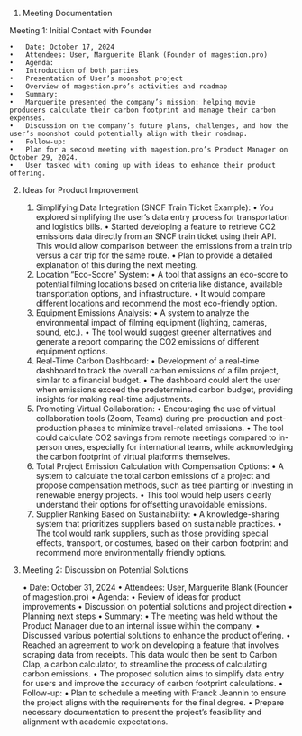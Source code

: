 1. Meeting Documentation

Meeting 1: Initial Contact with Founder

	•	Date: October 17, 2024
	•	Attendees: User, Marguerite Blank (Founder of magestion.pro)
	•	Agenda:
	•	Introduction of both parties
	•	Presentation of User’s moonshot project
	•	Overview of magestion.pro’s activities and roadmap
	•	Summary:
	•	Marguerite presented the company’s mission: helping movie producers calculate their carbon footprint and manage their carbon expenses.
	•	Discussion on the company’s future plans, challenges, and how the user’s moonshot could potentially align with their roadmap.
	•	Follow-up:
	•	Plan for a second meeting with magestion.pro’s Product Manager on October 29, 2024.
	•	User tasked with coming up with ideas to enhance their product offering.

2. Ideas for Product Improvement

	1.	Simplifying Data Integration (SNCF Train Ticket Example):
	•	You explored simplifying the user’s data entry process for transportation and logistics bills.
	•	Started developing a feature to retrieve CO2 emissions data directly from an SNCF train ticket using their API. This would allow comparison between the emissions from a train trip versus a car trip for the same route.
	•	Plan to provide a detailed explanation of this during the next meeting.
	2.	Location “Eco-Score” System:
	•	A tool that assigns an eco-score to potential filming locations based on criteria like distance, available transportation options, and infrastructure.
	•	It would compare different locations and recommend the most eco-friendly option.
	3.	Equipment Emissions Analysis:
	•	A system to analyze the environmental impact of filming equipment (lighting, cameras, sound, etc.).
	•	The tool would suggest greener alternatives and generate a report comparing the CO2 emissions of different equipment options.
	4.	Real-Time Carbon Dashboard:
	•	Development of a real-time dashboard to track the overall carbon emissions of a film project, similar to a financial budget.
	•	The dashboard could alert the user when emissions exceed the predetermined carbon budget, providing insights for making real-time adjustments.
	5.	Promoting Virtual Collaboration:
	•	Encouraging the use of virtual collaboration tools (Zoom, Teams) during pre-production and post-production phases to minimize travel-related emissions.
	•	The tool could calculate CO2 savings from remote meetings compared to in-person ones, especially for international teams, while acknowledging the carbon footprint of virtual platforms themselves.
	6.	Total Project Emission Calculation with Compensation Options:
	•	A system to calculate the total carbon emissions of a project and propose compensation methods, such as tree planting or investing in renewable energy projects.
	•	This tool would help users clearly understand their options for offsetting unavoidable emissions.
	7.	Supplier Ranking Based on Sustainability:
	•	A knowledge-sharing system that prioritizes suppliers based on sustainable practices.
	•	The tool would rank suppliers, such as those providing special effects, transport, or costumes, based on their carbon footprint and recommend more environmentally friendly options.

3. Meeting 2: Discussion on Potential Solutions

	•	Date: October 31, 2024
	•	Attendees: User, Marguerite Blank (Founder of magestion.pro)
	•	Agenda:
	•	Review of ideas for product improvements
	•	Discussion on potential solutions and project direction
	•	Planning next steps
	•	Summary:
	•	The meeting was held without the Product Manager due to an internal issue within the company.
	•	Discussed various potential solutions to enhance the product offering.
	•	Reached an agreement to work on developing a feature that involves scraping data from receipts. This data would then be sent to Carbon Clap, a carbon calculator, to streamline the process of calculating carbon emissions.
	•	The proposed solution aims to simplify data entry for users and improve the accuracy of carbon footprint calculations.
	•	Follow-up:
	•	Plan to schedule a meeting with Franck Jeannin to ensure the project aligns with the requirements for the final degree.
	•	Prepare necessary documentation to present the project’s feasibility and alignment with academic expectations.